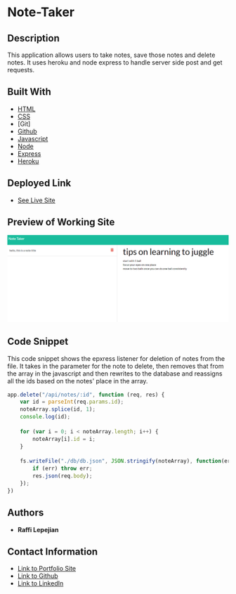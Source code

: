 # Note-Taker

## Description
This application allows users to take notes, save those notes and delete notes. It uses heroku and node express to handle server side post and get requests.

## Built With

* [HTML](https://developer.mozilla.org/en-US/docs/Web/HTML)
* [CSS](https://developer.mozilla.org/en-US/docs/Web/CSS)
* [Git]
* [Github](https://github.com/)
* [Javascript](https://www.javascript.com/)
* [Node](https://nodejs.org/en/)
* [Express](https://expressjs.com/)
* [Heroku](https://signup.heroku.com/)


## Deployed Link

* [See Live Site](https://protected-escarpment-29397.herokuapp.com/)

## Preview of Working Site

![Image](preview.png)


## Code Snippet
This code snippet shows the epxress listener for deletion of notes from the file. It takes in the parameter for the note to delete, then removes that from the array in the javascript and then rewrites to the database and reassigns all the ids based on the notes' place in the array.

```javascript
app.delete("/api/notes/:id", function (req, res) {
    var id = parseInt(req.params.id);
    noteArray.splice(id, 1);
    console.log(id);
    
    for (var i = 0; i < noteArray.length; i++) {
        noteArray[i].id = i;
    }

    fs.writeFile("./db/db.json", JSON.stringify(noteArray), function(err){
        if (err) throw err;
        res.json(req.body);
    });
})
```

## Authors

* **Raffi Lepejian** 

## Contact Information

- [Link to Portfolio Site](https://rslepejian.github.io/portfolio/)
- [Link to Github](https://github.com/rslepejian)
- [Link to LinkedIn](https://linkedin.com/in/raffi-lepejian-071876153)